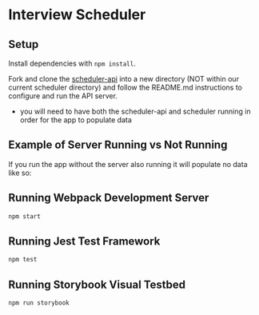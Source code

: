 # Interview Scheduler

## Setup

Install dependencies with `npm install`.

Fork and clone the [scheduler-api](https://github.com/lighthouse-labs/scheduler-api) into a new directory 
(NOT within our current scheduler directory) and follow the README.md instructions to configure and run the API server. 
  * you will need to have both the scheduler-api and scheduler running in order for the app to populate data

## Example of Server Running vs Not Running
If you run the app without the server also running it will populate no data like so:


## Running Webpack Development Server

```sh
npm start
```

## Running Jest Test Framework

```sh
npm test
```

## Running Storybook Visual Testbed

```sh
npm run storybook
```
